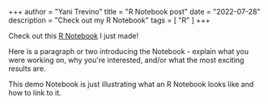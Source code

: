 +++
author = "Yani Trevino"
title = "R Notebook post"
date = "2022-07-28"
description = "Check out my R Notebook"
tags = [
    "R"
]
+++

Check out this [R Notebook](file:///Users/yanitrevino/Downloads/My%20Summer'22%20R%20Notebook.nb.html) I just made!

Here is a paragraph or two introducing the Notebook - explain what you were working on, why you're interested, and/or what the most exciting results are.

This demo Notebook is just illustrating what an R Notebook looks like and how to link to it.
